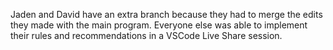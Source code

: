Jaden and David have an extra branch because they had to merge the edits they made with the main program.
Everyone else was able to implement their rules and recommendations in a VSCode Live Share session.
